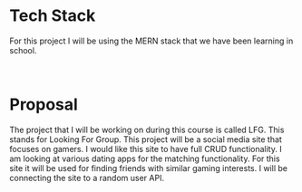 # Tech Stack

For this project I will be using the MERN stack that we have been learning in school. 

<br>

# Proposal

The project that I will be working on during this course is called LFG.  This stands for Looking For Group.  This project will be a social media site that focuses on gamers.  I would like this site to have full CRUD functionality.  I am looking at various dating apps for the matching functionality.  For this site it will be used for finding friends with similar gaming interests.  I will be connecting the site to a random user API.  

